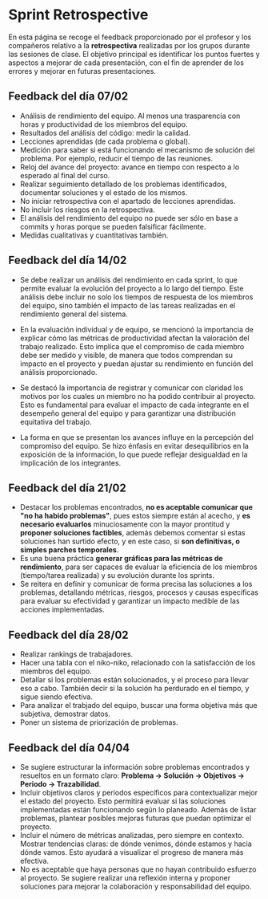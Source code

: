 # Sprint Retrospective

En esta página se recoge el feedback proporcionado por el profesor y los compañeros relativo a la **retrospectiva** realizadas por los grupos durante las sesiones de clase. El objetivo principal es identificar los puntos fuertes y aspectos a mejorar de cada presentación, con el fin de aprender de los errores y mejorar en futuras presentaciones. 


## Feedback del día 07/02
- Análisis de rendimiento del equipo. Al menos una trasparencia con horas y productividad de los miembros del equipo. 
- Resultados del análisis del código: medir la calidad. 
- Lecciones aprendidas (de cada problema o global). 
- Medición para saber si está funcionando el mecanismo de solución del problema. Por ejemplo, reducir el tiempo de las reuniones. 
- Reloj del avance del proyecto: avance en tiempo con respecto a lo esperado al final del curso.
- Realizar seguimiento detallado de los problemas identificados, documentar soluciones y el estado de los mismos.
- No iniciar retrospectiva con el apartado de lecciones aprendidas.
- No incluir los riesgos en la retrospectiva.
- El análisis del rendimiento del equipo no puede ser sólo en base a commits y horas porque se pueden falsificar fácilmente.
- Medidas cualitativas y cuantitativas también.

## Feedback del día 14/02
- Se debe realizar un análisis del rendimiento en cada sprint, lo que permite evaluar la evolución del proyecto a lo largo del tiempo. Este análisis debe incluir no solo los tiempos de respuesta de los miembros del equipo, sino también el impacto de las tareas realizadas en el rendimiento general del sistema.

- En la evaluación individual y de equipo, se mencionó la importancia de explicar cómo las métricas de productividad afectan la valoración del trabajo realizado. Esto implica que el compromiso de cada miembro debe ser medido y visible, de manera que todos comprendan su impacto en el proyecto y puedan ajustar su rendimiento en función del análisis proporcionado.

- Se destacó la importancia de registrar y comunicar con claridad los motivos por los cuales un miembro no ha podido contribuir al proyecto. Esto es fundamental para evaluar el impacto de cada integrante en el desempeño general del equipo y para garantizar una distribución equitativa del trabajo.

- La forma en que se presentan los avances influye en la percepción del compromiso del equipo. Se hizo énfasis en evitar desequilibrios en la exposición de la información, lo que puede reflejar desigualdad en la implicación de los integrantes.

## Feedback del día 21/02
- Destacar los problemas encontrados, **no es aceptable comunicar que "no ha habido problemas"**, pues estos siempre están al acecho, y **es necesario evaluarlos** minuciosamente con la mayor prontitud y **proponer soluciones factibles**, además debemos comentar si estas soluciones han surtido efecto, y en este caso, si **son definitivas, o simples parches temporales**.
- Es una buena práctica **generar gráficas para las métricas de rendimiento**, para ser capaces de evaluar la eficiencia de los miembros (tiempo/tarea realizada) y su evolución durante los sprints.
- Se reitera en definir y comunicar de forma precisa las soluciones a los problemas, detallando métricas, riesgos, procesos y causas específicas para evaluar su efectividad y garantizar un impacto medible de las acciones implementadas.

## Feedback del día 28/02
- Realizar rankings de trabajadores.
- Hacer una tabla con el niko-niko, relacionado con la satisfacción de los miembros del equipo.
- Detallar si los problemas están solucionados, y el proceso para llevar eso a cabo. También decir si la solución ha perdurado en el tiempo, y sigue siendo efectiva.
- Para analizar el trabjado del equipo, buscar una forma objetiva más que subjetiva, demostrar datos.
- Poner un sistema de priorización de problemas.

## Feedback del día 04/04
- Se sugiere estructurar la información sobre problemas encontrados y resueltos en un formato claro: **Problema → Solución → Objetivos → Periodo → Trazabilidad**.
- Incluir objetivos claros y periodos específicos para contextualizar mejor el estado del proyecto. Esto permitirá evaluar si las soluciones implementadas están funcionando según lo planeado. Además de listar problemas, plantear posibles mejoras futuras que puedan optimizar el proyecto.
- Incluir el número de métricas analizadas, pero siempre en contexto. Mostrar tendencias claras: de dónde venimos, dónde estamos y hacia dónde vamos. Esto ayudará a visualizar el progreso de manera más efectiva.
- No es aceptable que haya personas que no hayan contribuido esfuerzo al proyecto. Se sugiere realizar una reflexión interna y proponer soluciones para mejorar la colaboración y responsabilidad del equipo.